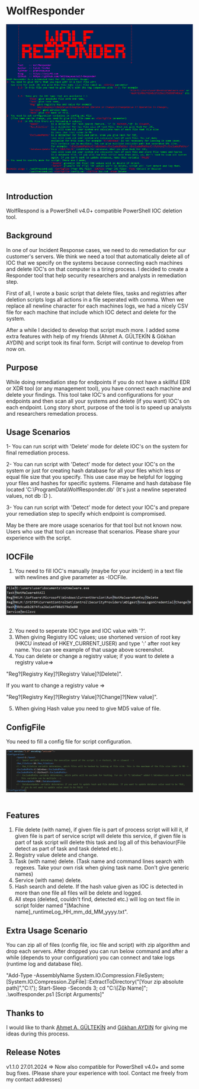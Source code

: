 WolfResponder
===============

<img title="Help" src="help.png" style="display:block; margin-right:auto; margin-left:auto; padding-bottom:20px;">

Introduction
------------
WolfRespond is a PowerShell v4.0+ compatible PowerShell IOC deletion tool.

Background
----------
In one of our Incident Response cases, we need to do remediation for our customer's servers. We think we need a tool that automatically delete all of IOC that we specify on the systems because connecting each machines and delete IOC's on that computer is a tiring process. I decided to create a Responder tool that help security researchers and analysts in remediation step.

First of all, I wrote a basic script that delete files, tasks and registries after deletion scripts logs all actions in a file seperated with comma. When we replace all newline character for each machines logs, we had a nicely CSV file for each machine that include which IOC detect and delete for the system. 

After a while I decided to develop that script much more. I added some extra features with help of my friends (Ahmet A. GÜLTEKİN & Gökhan AYDIN) and script took its final form. Script will continue to develop from now on.

Purpose
-------
While doing remediation step for endpoints if you do not have a skillful EDR or XDR tool (or any management tool), you have connect each machine and delete your findings. This tool take IOC's and configurations for your endpoints and then scan all your systems and delete (if you want) IOC's on each endpoint. Long story short, purpose of the tool is to speed up analysts and researchers remedation process.

Usage Scenarios
-----

1- You can run script with 'Delete' mode for delete IOC's on the system for final remediation process.

2- You can run script with 'Detect' mode for detect your IOC's on the system or just for creating hash database for all your files which less or equal file size that you specify. This use case may be helpful for logging your files and hashes for specific systems. Filename and hash database file located 'C:\ProgramData\WolfResponder.db' (It's just a newline seperated values, not db :D ).

3- You can run script with 'Detect' mode for detect your IOC's and prepare your remediation step to specify which endpoint is compromised. 

May be there are more usage scenarios for that tool but not known now. Users who use that tool can increase that scenarios. Please share your experience with the script. 



IOCFile
-----

1. You need to fill IOC's manually (maybe for your incident) in a text file with newlines and give parameter as -IOCFile. 

<img title="IOC Types" src="ioc_types.png" style="display:block; margin-right:auto; margin-left:auto; padding-bottom:20px;">

2. You need to seperate IOC type and IOC value with '?'. 
3. When giving Registry IOC values; use shortened version of root key (HKCU instead of HKEY_CURRENT_USER) and type ':' after root key name. You can see example of that usage above screenshot. 
4. You can delete or change a registry value; if you want to delete a registry value=> 

"Reg?[Registry Key]?[Registry Value]?[Delete]". 

If you want to change a registry value => 

"Reg?[Registry Key]?[Registry Value]?[Change]?[New value]".

5. When giving Hash value you need to give MD5 value of file.

ConfigFile
-----

You need to fill a config file for script configuration. 

<img title="Config File" src="config_file.png" style="display:block; margin-right:auto; margin-left:auto; padding-bottom:20px;">

Features
-----

1. File delete (with name), if given file is part of process script will kill it, if given file is part of service script will delete this service, if given file is part of task script will delete this task and log all of this behaviour(File detect as part of task and task deleted etc.).
2. Registry value delete and change.
3. Task (with name) delete. (Task name and command lines search with regexes. Take your own risk when giving task name. Don't give generic names)
4. Service (with name) delete.
5. Hash search and delete. If the hash value given as IOC is detected in more than one file all files will be delete and logged.
6. All steps (deleted, couldn't find, detected etc.) will log on text file in script folder named "[Machine name]_runtimeLog_HH_mm_dd_MM_yyyy.txt".

Extra Usage Scenario
-----
You can zip all of files (config file, ioc file and script) with zip algorithm and drop each servers. After dropped you can run below command and after a while (depends to your configuration) you can connect and take logs (runtime log and database file).

"Add-Type -AssemblyName System.IO.Compression.FileSystem;[System.IO.Compression.ZipFile]::ExtractToDirectory("[Your zip absolute path]","C:\\"); Start-Sleep -Seconds 3; cd "C:\\[Zip Name]\"; .\wolfresponder.ps1 [Script Arguments]"



Thanks to
-----

I would like to thank [Ahmet A. GÜLTEKİN](https://www.linkedin.com/in/ahmetgultekin12/)  and [Gökhan AYDIN](https://www.linkedin.com/in/gkhn-ydn/) for giving me ideas during this process.

Release Notes
-----

v1.1.0 27.01.2024 => Now also compatible for PowerShell v4.0+ and some bug fixes. (Please share your experience with tool. Contact me freely from my contact addresses)
 
